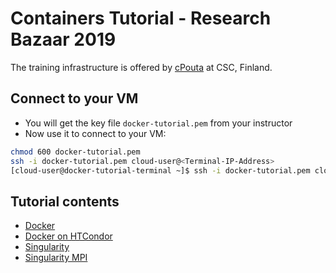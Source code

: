 
# Containers Tutorial - Research Bazaar 2019

The training infrastructure is offered by [cPouta](https://research.csc.fi/cpouta) at CSC, Finland.

Connect to your VM
--------------------
* You will get the key file ``docker-tutorial.pem`` from your instructor
* Now use it to connect to your VM:
```bash
chmod 600 docker-tutorial.pem 
ssh -i docker-tutorial.pem cloud-user@<Terminal-IP-Address>
[cloud-user@docker-tutorial-terminal ~]$ ssh -i docker-tutorial.pem cloud-user@container-tutorial-[1-16]
```
Tutorial contents
------------------
* [Docker](https://github.com/abdulrahmanazab/docker-training-neic/blob/research-bazaar-2019/docker.md)
* [Docker on HTCondor](https://github.com/abdulrahmanazab/docker-training-neic/blob/research-bazaar-2019/docker-htcondor.md)
* [Singularity](https://github.com/abdulrahmanazab/docker-training-neic/blob/research-bazaar-2019/singularity.md)
* [Singularity MPI](https://github.com/abdulrahmanazab/docker-training-neic/blob/research-bazaar-2019/singularity-openmpi.md)
